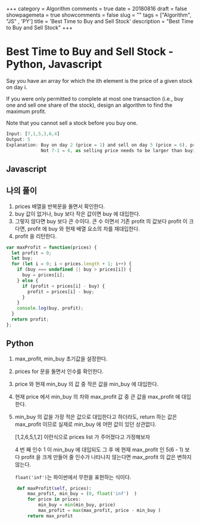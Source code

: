+++
category = Algorithm
comments = true
date = 20180816
draft = false
showpagemeta = true
showcomments = false
slug = ""
tags = ["Algorithm", "JS" , 'PY']
title = 'Best Time to Buy and Sell Stock'
description = "Best Time to Buy and Sell Stock"
+++

# Best Time to Buy and Sell Stock - Python, Javascript

Say you have an array for which the ith element is the price of a given stock on day i.

If you were only permitted to complete at most one transaction (i.e., buy one and sell one share of the stock), design an algorithm to find the maximum profit.

Note that you cannot sell a stock before you buy one.

```js
Input: [7,1,5,3,6,4]
Output: 5
Explanation: Buy on day 2 (price = 1) and sell on day 5 (price = 6), profit = 6-1 = 5.
             Not 7-1 = 6, as selling price needs to be larger than buying price.
```

## Javascript

## 나의 풀이

1.  prices 배열을 반복문을 돌면서 확인한다.
2.  buy 값이 없거나, buy 보다 작은 값이면 buy 에 대입한다.
3.  그렇지 않다면 buy 보다 큰 수이다. 큰 수 이면서 기존 profit 의 값보다 profit 이 크다면, profit 에 buy 와 현재 배열 요소의 차를 재대입한다.
4.  profit 을 리턴한다.

```js
var maxProfit = function(prices) {
  let profit = 0;
  let buy;
  for (let i = 0; i < prices.length + 1; i++) {
    if (buy === undefined || buy > prices[i]) {
      buy = prices[i];
    } else {
      if (profit < prices[i] - buy) {
        profit = prices[i] - buy;
      }
    }
    console.log(buy, profit);
  }
  return profit;
};
```

## Python

1. max_profit, min_buy 초기값을 설정한다.
2. prices for 문을 돌면서 인수를 확인한다.
3. price 와 현재 min_buy 의 값 중 작은 값을 min_buy 에 대입한다.
4. 현재 price 에서 min_buy 의 차와 max_profit 값 중 큰 값을 max_profit 에 대입한다.
5. min_buy 의 값을 가장 적은 값으로 대입한다고 하더라도, return 하는 값은 max_profit 이므로 실제로 min_buy 에 어떤 값이 있던 상관없다.

   [1,2,6,5,1,2] 이런식으로 prices list 가 주어졌다고 가정해보자

   4 번 째 인수 1 이 min_buy 에 대입되도 그 후 에 현재 max_profit 인 5(6 - 1) 보다 profit 을 크게 만들어 줄 인수가 나타나지 않는다면 max_profit 의 값은 변하지 않는다.

   `float('inf')`는 파이썬에서 무한을 표현하는 식이다.

```py
    def maxProfit(self, prices):
        max_profit, min_buy = (0, float('inf')  )
        for price in prices:
            min_buy = min(min_buy, price)
            max_profit = max(max_profit, price - min_buy )
        return max_profit
```
